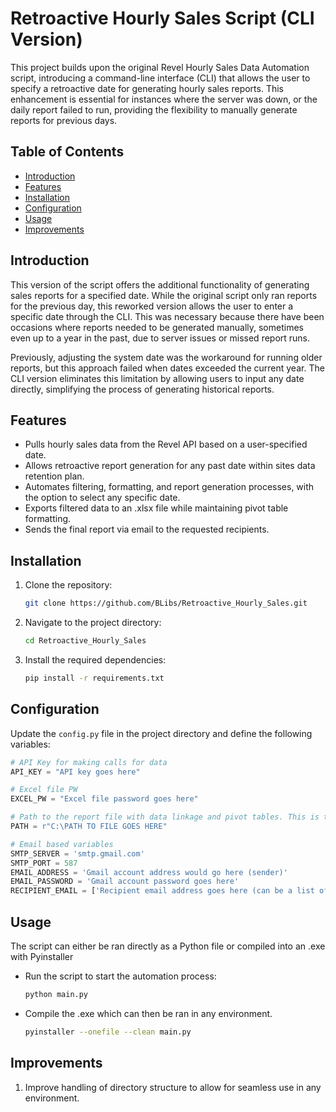 # Retroactive Hourly Sales Script (CLI Version)

This project builds upon the original Revel Hourly Sales Data Automation script, introducing a command-line interface (CLI) that allows the user to specify a retroactive date for generating hourly sales reports. This enhancement is essential for instances where the server was down, or the daily report failed to run, providing the flexibility to manually generate reports for previous days.

## Table of Contents

- [Introduction](#introduction)
- [Features](#features)
- [Installation](#installation)
- [Configuration](#configuration)
- [Usage](#usage)
- [Improvements](#improvements)

## Introduction

This version of the script offers the additional functionality of generating sales reports for a specified date. While the original script only ran reports for the previous day, this reworked version allows the user to enter a specific date through the CLI. This was necessary because there have been occasions where reports needed to be generated manually, sometimes even up to a year in the past, due to server issues or missed report runs.

Previously, adjusting the system date was the workaround for running older reports, but this approach failed when dates exceeded the current year. The CLI version eliminates this limitation by allowing users to input any date directly, simplifying the process of generating historical reports.

## Features

- Pulls hourly sales data from the Revel API based on a user-specified date.
- Allows retroactive report generation for any past date within sites data retention plan.
- Automates filtering, formatting, and report generation processes, with the option to select any specific date.
- Exports filtered data to an .xlsx file while maintaining pivot table formatting.
- Sends the final report via email to the requested recipients.

## Installation

1. Clone the repository:
    ```sh
    git clone https://github.com/BLibs/Retroactive_Hourly_Sales.git
    ```
2. Navigate to the project directory:
    ```sh
    cd Retroactive_Hourly_Sales
    ```
3. Install the required dependencies:
    ```sh
    pip install -r requirements.txt
    ```

## Configuration

Update the `config.py` file in the project directory and define the following variables:

```python
# API Key for making calls for data
API_KEY = "API key goes here"

# Excel file PW
EXCEL_PW = "Excel file password goes here"

# Path to the report file with data linkage and pivot tables. This is the one that is sent when ran
PATH = r"C:\PATH TO FILE GOES HERE"

# Email based variables
SMTP_SERVER = 'smtp.gmail.com'
SMTP_PORT = 587
EMAIL_ADDRESS = 'Gmail account address would go here (sender)'
EMAIL_PASSWORD = 'Gmail account password goes here'
RECIPIENT_EMAIL = ['Recipient email address goes here (can be a list of multiple recipients)']
```

## Usage 

The script can either be ran directly as a Python file or compiled into an .exe with Pyinstaller
- Run the script to start the automation process:
    ```sh
    python main.py
    ```
- Compile the .exe which can then be ran in any environment.
    ```sh
    pyinstaller --onefile --clean main.py

## Improvements

1. Improve handling of directory structure to allow for seamless use in any environment.

